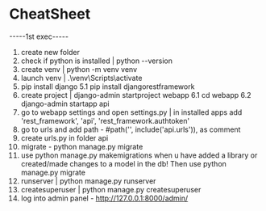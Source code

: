 # CheatSheet

-----1st exec-----

1. create new folder
2. check if python is installed | python --version
3. create venv | python -m venv venv
4. launch venv | .\venv\Scripts\activate
5. pip install django
5.1 pip install djangorestframework
6. create project | django-admin startproject webapp
6.1 cd webapp
6.2 django-admin startapp api
7. go to webapp settings and open settings.py | in installed apps add  'rest_framework', 'api', 'rest_framework.authtoken'
8. go to urls and add path -  #path('', include('api.urls')), as comment
9. create urls.py in folder api
10. migrate - python manage.py migrate
11. use python manage.py makemigrations when u have added a library or created/made changes to a model in the db! Then use python manage.py migrate
12. runserver | python manage.py runserver
13. createsuperuser | python manage.py createsuperuser
14. log into admin panel - http://127.0.0.1:8000/admin/
